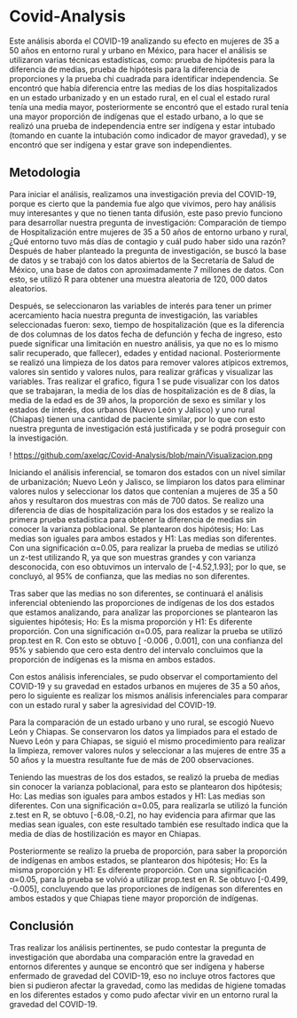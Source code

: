 # Covid-Analysis
Este análisis aborda el COVID-19 analizando su efecto en mujeres de 35 a 50 años en entorno rural y urbano en México, para hacer el análisis se utilizaron varias técnicas estadísticas, como: prueba de hipótesis para la diferencia de medias, prueba de hipótesis para la diferencia de proporciones y la prueba chi cuadrada para identificar independencia. Se encontró que había diferencia entre las medias de los días hospitalizados en un estado urbanizado y en un estado rural, en el cual el estado rural tenía una media mayor, posteriormente se encontró que el estado rural tenía una mayor proporción de indígenas que el estado urbano, a lo que se realizó una prueba de independencia entre ser indígena y estar intubado (tomando en cuante la intubación como indicador de mayor gravedad), y se encontró que ser indígena y estar grave son independientes.

## Metodologia
Para iniciar el análisis, realizamos una investigación previa del COVID-19, porque es cierto que la pandemia fue algo que vivimos, pero hay análisis muy interesantes y que no tienen tanta difusión, este paso previo funciono para desarrollar nuestra pregunta de investigación: Comparación de tiempo de Hospitalización entre mujeres de 35 a 50 años de entorno urbano y rural, ¿Qué entorno tuvo más días de contagio y cuál pudo haber sido una razón? Después de haber planteado la pregunta de investigación, se buscó la base de datos y se trabajó con los datos abiertos de la Secretaría de Salud de México, una base de datos con aproximadamente 7 millones de datos. Con esto, se utilizó R para obtener una muestra aleatoria de 120, 000 datos aleatorios.

Después, se seleccionaron las variables de interés para tener un primer acercamiento hacia
nuestra pregunta de investigación, las variables seleccionadas fueron: sexo, tiempo de hospitalización (que es la diferencia de dos columnas de los datos fecha de defunción y fecha de ingreso, esto puede significar una limitación en nuestro análisis, ya que no es lo mismo salir recuperado, que fallecer), edades y entidad nacional. Posteriormente se realizó una limpieza de los datos para remover valores atípicos extremos, valores sin sentido y valores nulos, para realizar gráficas y visualizar las variables. Tras realizar el grafico, figura 1 se pude visualizar con los datos que se trabajaran, la media de los días de hospitalización es de 8 días, la media de la edad es de 39 años, la proporción de sexo es similar y los estados de interés, dos urbanos (Nuevo León y Jalisco) y uno rural (Chiapas) tienen una cantidad de paciente similar, por lo que con esto nuestra pregunta de investigación está justificada y se podrá proseguir con la investigación.

 ! [https://github.com/axelqc/Covid-Analysis/blob/main/Visualizacion.png ]()

Iniciando el análisis inferencial, se tomaron dos estados con un nivel similar de urbanización; Nuevo León y Jalisco, se limpiaron los datos para eliminar valores nulos y seleccionar los datos que contenían a mujeres de 35 a 50 años y resultaron dos muestras con más de 700 datos. Se realizo una diferencia de días de hospitalización para los dos estados y se realizo la primera prueba estadística para obtener la diferencia de medias sin conocer la varianza poblacional. Se plantearon dos hipótesis; Ho: Las medias son iguales para ambos estados y H1: Las medias son diferentes. Con una significación α=0.05, para realizar la prueba de medias se utilizó un z-test utilizando R, ya que son muestras grandes y con varianza desconocida, con eso obtuvimos un intervalo de [-4.52,1.93]; por lo que, se concluyó, al 95% de confianza, que las medias no son diferentes.

Tras saber que las medias no son diferentes, se continuará el análisis inferencial obteniendo las proporciones de indígenas de los dos estados que estamos analizando, para analizar las proporciones se plantearon las siguientes hipótesis; Ho: Es la misma proporción y H1: Es diferente proporción. Con una significación α=0.05, para realizar la prueba se utilizó prop.test en R. Con esto se obtuvo [ -0.006 , 0.001], con una confianza del 95% y sabiendo que cero esta dentro del intervalo concluimos que la proporción de indígenas es la misma en ambos estados.

Con estos análisis inferenciales, se pudo observar el comportamiento del COVID-19 y su gravedad en estados urbanos en mujeres de 35 a 50 años, pero lo siguiente es realizar los mismos análisis inferenciales para comparar con un estado rural y saber la agresividad del COVID-19.

Para la comparación de un estado urbano y uno rural, se escogió Nuevo León y Chiapas. Se conservaron los datos ya limpiados para el estado de Nuevo León y para Chiapas, se siguió el mismo procedimiento para realizar la limpieza, remover valores nulos y seleccionar a las mujeres de entre 35 a 50 años y la muestra resultante fue de más de 200 observaciones.

Teniendo las muestras de los dos estados, se realizó la prueba de medias sin conocer la varianza poblacional, para esto se plantearon dos hipótesis; Ho: Las medias son iguales para ambos estados y H1: Las medias son diferentes. Con una significación α=0.05, para realizarla se utilizó la función z.test en R, se obtuvo [-6.08,-0.2], no hay evidencia para afirmar que las medias sean iguales, con este resultado también ese resultado indica que la media de días de hostilización es mayor en Chiapas.

Posteriormente se realizo la prueba de proporción, para saber la proporción de indígenas en ambos estados, se plantearon dos hipótesis; Ho: Es la misma proporción y H1: Es diferente proporción. Con una significación α=0.05, para la prueba se volvió a utilizar prop.test en R. Se obtuvo [-0.499, -0.005], concluyendo que las proporciones de indígenas son diferentes en ambos estados y que Chiapas tiene mayor proporción de indígenas.

## Conclusión
Tras realizar los análisis pertinentes, se pudo contestar la pregunta de investigación que abordaba una comparación entre la gravedad en entornos diferentes y aunque se encontró que ser indígena y haberse enfermado de gravedad del COVID-19, eso no incluye otros factores que bien si pudieron afectar la gravedad, como las medidas de higiene tomadas en los diferentes estados y como pudo afectar vivir en un entorno rural la gravedad del COVID-19.
